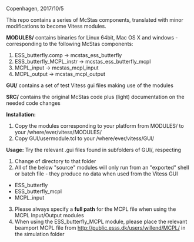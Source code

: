 Copenhagen, 2017/10/5

This repo contains a series of McStas components, translated with minor modifications to become Vitess modules.

**MODULES/** contains binaries for Linux 64bit, Mac OS X and windows - corresponding to the following McStas components:
1) ESS_butterfly.comp -> mcstas_ess_butterfly
2) ESS_butterfly_MCPL_instr -> mcstas_ess_butterfly_mcpl
3) MCPL_input -> mcstas_mcpl_input
4) MCPL_output -> mcstas_mcpl_output

**GUI/** contains a set of test Vitess gui files making use of the modules

**SRC/** contains the original McStas code plus (light) documentation on the needed code changes

**Installation:**
1) Copy the modules corresponding to your platform from MODULES/ to your /where/ever/vitess/MODULES/
2) Copy GUI/usermodule.tcl to your /where/ever/vitess/GUI/

**Usage:**
Try the relevant .gui files found in subfolders of GUI/, respecting
1) Change of directory to that folder
2) All of the below "source" modules will only run from an "exported" shell or batch file - they produce no data when used from the Vitess GUI
  * ESS_butterfly
  * ESS_butterfly_mcpl
  * MCPL_input
3) Please always specify a **full path** for the MCPL file when using the MCPL Input/Output modules
4) When using the ESS_butterfly_MCPL module, please place the relevant beamport MCPL file from http://public.esss.dk/users/willend/MCPL/ in the simulation folder


